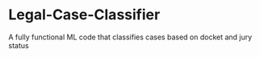 # Legal-Case-Classifier
A fully functional ML code that classifies cases based on docket and jury status
